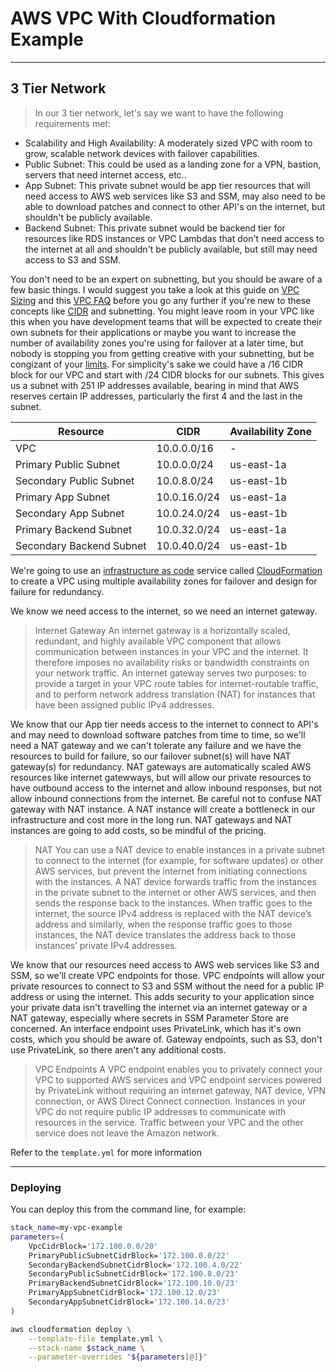 # AWS VPC With Cloudformation Example

---

## 3 Tier Network

> In our 3 tier network, let's say we want to have the following requirements met:
- Scalability and High Availability: A moderately sized VPC with room to grow, scalable network devices with failover capabilities.
- Public Subnet: This could be used as a landing zone for a VPN, bastion, servers that need internet access, etc..
- App Subnet: This private subnet would be app tier resources that will need access to AWS web services like S3 and SSM, may also need to be able to download patches and connect to other API's on the internet, but shouldn't be publicly available.
- Backend Subnet: This private subnet would be backend tier for resources like RDS instances or VPC Lambdas that don't need access to the internet at all and shouldn't be publicly available, but still may need access to S3 and SSM.

You don't need to be an expert on subnetting, but you should be aware of a few basic things. I would suggest you take a look at this guide on [VPC Sizing](https://docs.aws.amazon.com/vpc/latest/userguide/VPC_Subnets.html#VPC_Sizing) and this [VPC FAQ](https://aws.amazon.com/answers/networking/aws-single-vpc-design/) before you go any further if you're new to these concepts like [CIDR](https://en.wikipedia.org/wiki/Classless_Inter-Domain_Routing) and subnetting. You might leave room in your VPC like this when you have development teams that will be expected to create their own subnets for their applications or maybe you want to increase the number of availability zones you're using for failover at a later time, but nobody is stopping you from getting creative with your subnetting, but be congizant of your [limits](https://docs.aws.amazon.com/vpc/latest/userguide/amazon-vpc-limits.html). For simplicity's sake we could have a /16 CIDR block for our VPC and start with /24 CIDR blocks for our subnets. This gives us a subnet with 251 IP addresses available, bearing in mind that AWS reserves certain IP addresses, particularly the first 4 and the last in the subnet.

| Resource | CIDR | Availability Zone |
| ----------- | ----------- | ----------- |
| VPC | 10.0.0.0/16 | - |
| Primary Public Subnet | 10.0.0.0/24 | us-east-1a |
| Secondary Public Subnet | 10.0.8.0/24 | us-east-1b |
| Primary App Subnet | 10.0.16.0/24 | us-east-1a |
| Secondary App Subnet | 10.0.24.0/24 | us-east-1b |
| Primary Backend Subnet | 10.0.32.0/24 | us-east-1a |
| Secondary Backend Subnet | 10.0.40.0/24 | us-east-1b |

We're going to use an [infrastructure as code](https://en.wikipedia.org/wiki/Infrastructure_as_code) service called [CloudFormation](https://docs.aws.amazon.com/AWSCloudFormation/latest/UserGuide/Welcome.html) to create a VPC using multiple availability zones for failover and design for failure for redundancy.

We know we need access to the internet, so we need an internet gateway.

> Internet Gateway
An internet gateway is a horizontally scaled, redundant, and highly available VPC component that allows communication between instances in your VPC and the internet. It therefore imposes no availability risks or bandwidth constraints on your network traffic.
An internet gateway serves two purposes: to provide a target in your VPC route tables for internet-routable traffic, and to perform network address translation (NAT) for instances that have been assigned public IPv4 addresses.

We know that our App tier needs access to the internet to connect to API's and may need to download software patches from time to time, so we'll need a NAT gateway and we can't tolerate any failure and we have the resources to build for failure, so our failover subnet(s) will have NAT gateway(s) for redundancy. NAT gateways are automatically scaled AWS resources like internet gatewways, but will allow our private resources to have outbound access to the internet and allow inbound responses, but not allow inbound connections from the internet. Be careful not to confuse NAT gateway with NAT instance. A NAT instance will create a bottleneck in our infrastructure and cost more in the long run. NAT gateways and NAT instances are going to add costs, so be mindful of the pricing.

> NAT
You can use a NAT device to enable instances in a private subnet to connect to the internet (for example, for software updates) or other AWS services, but prevent the internet from initiating connections with the instances. A NAT device forwards traffic from the instances in the private subnet to the internet or other AWS services, and then sends the response back to the instances. When traffic goes to the internet, the source IPv4 address is replaced with the NAT device’s address and similarly, when the response traffic goes to those instances, the NAT device translates the address back to those instances’ private IPv4 addresses.

We know that our resources need access to AWS web services like S3 and SSM, so we'll create VPC endpoints for those. VPC endpoints will allow your private resources to connect to S3 and SSM without the need for a public IP address or using the internet. This adds security to your application since your private data isn't travelling the internet via an internet gateway or a NAT gateway, especially where secrets in SSM Parameter Store are concerned. An interface endpoint uses PrivateLink, which has it's own costs, which you should be aware of. Gateway endpoints, such as S3, don't use PrivateLink, so there aren't any additional costs.

> VPC Endpoints
A VPC endpoint enables you to privately connect your VPC to supported AWS services and VPC endpoint services powered by PrivateLink without requiring an internet gateway, NAT device, VPN connection, or AWS Direct Connect connection. Instances in your VPC do not require public IP addresses to communicate with resources in the service. Traffic between your VPC and the other service does not leave the Amazon network.

Refer to the `template.yml` for more information

---

### Deploying

You can deploy this from the command line, for example:

```bash
stack_name=my-vpc-example
parameters=(
    VpcCidrBlock='172.100.0.0/20'
    PrimaryPublicSubnetCidrBlock='172.100.0.0/22'
    SecondaryBackendSubnetCidrBlock='172.100.4.0/22'
    SecondaryPublicSubnetCidrBlock='172.100.8.0/23'
    PrimaryBackendSubnetCidrBlock='172.100.10.0/23'
    PrimaryAppSubnetCidrBlock='172.100.12.0/23'
    SecondaryAppSubnetCidrBlock='172.100.14.0/23'
)

aws cloudformation deploy \
    --template-file template.yml \
    --stack-name $stack_name \
    --parameter-overrides "${parameters[@]}"
```
